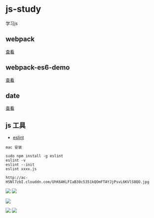 # js-study

学习js

## webpack

[查看](webpack)

## webpack-es6-demo

[查看](webpack-es6-demo)

## date

[查看](date)

## js 工具

* [eslint](https://github.com/eslint/eslint)

```
mac 安装

sudo npm install -g eslint
eslint -v
eslint --init
eslint xxxx.js

http://ac-HSNl7zbI.clouddn.com/UhK6AKLFIaB30c5351kQOmFTAYJjPsvL6KVlS8QO.jpg

```

![](https://ws2.sinaimg.cn/large/006tKfTcly1fgvjyvm7y2j31kw0sy79e.jpg)
![](https://ws4.sinaimg.cn/large/006tKfTcly1fgvk01yfegj31kw0sy0w6.jpg)


![](http://ac-HSNl7zbI.clouddn.com/UhK6AKLFIaB30c5351kQOmFTAYJjPsvL6KVlS8QO.jpg)

![](http://ac-HSNl7zbI.clouddn.com/uFscONSONDyOyhPTwFsGVOXSFsG7qNbexJggVCH7.jpg)
![](http://ac-HSNl7zbI.clouddn.com/uGwFghcGnlV1222ekwOvS6aY3bCEDA2tcLuDL8hk.jpg)
